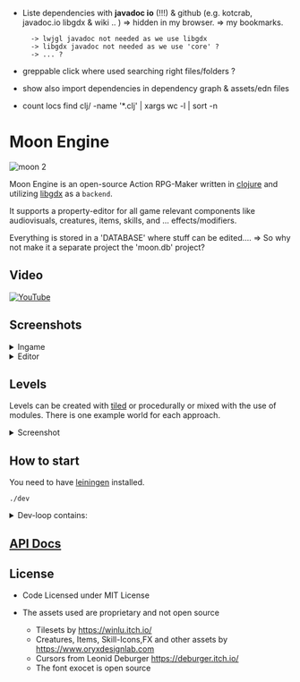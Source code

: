 * Liste dependencies with __javadoc io__ (!!!) & github (e.g. kotcrab, javadoc.io libgdx & wiki .. )
    => hidden in my browser.
    => my bookmarks.

        -> lwjgl javadoc not needed as we use libgdx
        -> libgdx javadoc not needed as we use 'core' ?
        -> ... ?

* greppable click where used searching right files/folders ?

* show also import dependencies in dependency graph & assets/edn files

* count locs
 find clj/ -name '*.clj' | xargs wc -l | sort -n

# Moon Engine

![moon 2](https://github.com/user-attachments/assets/b1c666de-2aad-427f-b06a-c838048958bb)

Moon Engine is an open-source Action RPG-Maker written in [clojure](https://clojure.org/) and utilizing [libgdx](https://libgdx.com/) as a `backend`.

It supports a property-editor for all game relevant components like audiovisuals, creatures, items, skills, and ... effects/modifiers.

Everything is stored in a 'DATABASE' where stuff can be edited.... => So why not make it a separate project the 'moon.db' project?

## Video

[![YouTube](http://i.ytimg.com/vi/FJC_aCXQv58/hqdefault.jpg)](https://www.youtube.com/watch?v=FJC_aCXQv58)

## Screenshots

<details>
  <summary>Ingame</summary>
  <img width="1440" alt="Screenshot 2024-10-03 at 12 08 30 PM" src="https://github.com/user-attachments/assets/6780f0c4-0729-46ca-b254-a1816af2d6c8">
</details>

<details>
  <summary>Editor</summary>
<img width="750" alt="reddragoneditor" src="https://github.com/user-attachments/assets/62b91a90-784e-4948-a89f-7d18fefce142">


</details>

## Levels

Levels can be created with [tiled](https://www.mapeditor.org/) or procedurally or mixed with the use of modules. There is one example world for each approach.

<details>
  <summary>Screenshot</summary>
  <img width="1440" alt="Screenshot 2024-10-07 at 6 22 54 PM" src="https://github.com/user-attachments/assets/a59d276b-ab6b-4a28-a392-5aa62823d6f8">

</details>

## How to start

You need to have [leiningen](https://leiningen.org/) installed.

```
./dev
```

<details>
  <summary>Dev-loop contains:</summary>

* NREPL-Server
* On application close (ESC in the main menu), clojure.tools.namespace will do  refresh on any changed files and restart the app.
* On any error the JVM does not have to be restarted, you can fix the error and call `gdx.dev/restart!`
    * I have bound it on my VIM to F5 with: `nmap <F5> :Eval (do (in-ns 'gdx.dev)(restart!))`

</details>

## [API Docs](https://damn.github.io/moon/)

## License

* Code Licensed under MIT License

* The assets used are proprietary and not open source
    * Tilesets by https://winlu.itch.io/
    * Creatures, Items, Skill-Icons,FX and other assets by https://www.oryxdesignlab.com
    * Cursors from Leonid Deburger https://deburger.itch.io/
    * The font exocet is open source

